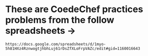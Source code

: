# These are CoedeChef practices problems from the follow spreadsheets -> 

	https://docs.google.com/spreadsheets/d/1myo-5h81HXz4RznwogtjhbhLuj61rDsZfXLoFrpVAZc/edit#gid=1160016643